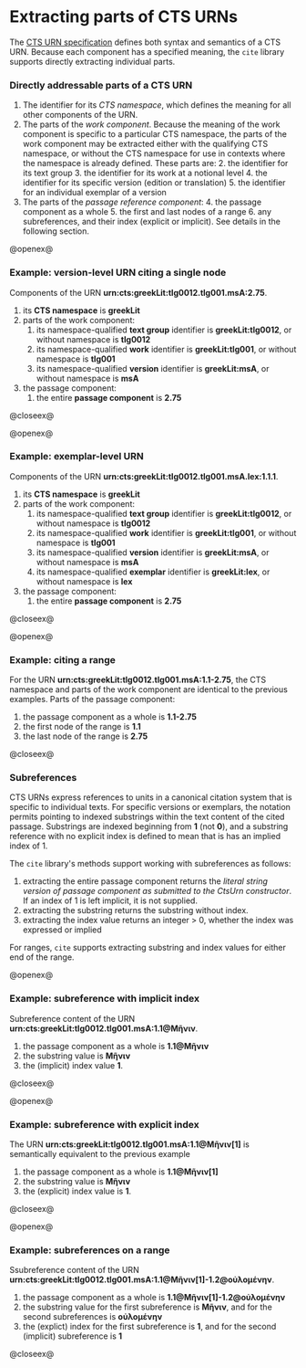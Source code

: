 # Extracting parts of CTS URNs #

The [CTS URN specification](http://cite-architecture.github.io/ctsurn_spec/) defines both syntax and semantics of a CTS URN.  Because each component has a specified meaning, the `cite` library supports directly extracting individual parts.


### Directly addressable parts of a CTS URN ###

1. The identifier for its *CTS namespace*, which defines the meaning for all other components of the URN.
2. The parts of the *work component*. Because the meaning of the work component is specific to a particular CTS namespace, the parts of the work component may be extracted either with the qualifying CTS namespace, or without the CTS namespace for use in contexts where the namespace is already defined.  These parts are:
    2. the identifier for its text group
    3. the identifier for its work at a notional level
    4. the identifier for its specific version (edition or translation)
    5. the identifier for an individual exemplar of a version
3. The parts of the *passage reference component*:
    4. the passage component as a whole
    5. the first and last nodes of a range
    6. any subreferences, and their index (explicit or implicit).  See details in the following section.



@openex@

### Example: version-level URN citing a single node ###


Components of the URN <strong concordion:set="#point">urn:cts:greekLit:tlg0012.tlg001.msA:2.75</strong>.

1. its **CTS namespace** is <strong concordion:assertEquals="ctsNs(#point)">greekLit</strong>
2. parts of the work component:
    1. its namespace-qualified **text group** identifier is <strong concordion:assertEquals="tgQualified(#point)">greekLit:tlg0012</strong>, or without namespace is <strong concordion:assertEquals="tgBare(#point)">tlg0012</strong>
    2. its namespace-qualified **work** identifier  is <strong concordion:assertEquals="wkQualified(#point)">greekLit:tlg001</strong>, or without namespace is <strong concordion:assertEquals="wkBare(#point)">tlg001</strong>
    3. its namespace-qualified **version** identifier is <strong concordion:assertEquals="versQualified(#point)">greekLit:msA</strong>, or without namespace is <strong concordion:assertEquals="versBare(#point)">msA</strong>
3. the passage component: 
    1. the entire **passage component** is <strong concordion:assertEquals="getPassage(#point)">2.75</strong>

@closeex@


@openex@

### Example:  exemplar-level URN ###


Components of the URN <strong concordion:set="#exemplarUrn">urn:cts:greekLit:tlg0012.tlg001.msA.lex:1.1.1</strong>.

1. its **CTS namespace** is <strong concordion:assertEquals="ctsNs(#exemplarUrn)">greekLit</strong>
2. parts of the work component:
    1. its namespace-qualified **text group** identifier is <strong concordion:assertEquals="tgQualified(#exemplarUrn)">greekLit:tlg0012</strong>, or without namespace is <strong concordion:assertEquals="tgBare(#exemplarUrn)">tlg0012</strong>
    2. its namespace-qualified **work** identifier is <strong concordion:assertEquals="wkQualified(#exemplarUrn)">greekLit:tlg001</strong>, or without namespace is <strong concordion:assertEquals="wkBare(#exemplarUrn)">tlg001</strong>
    3. its namespace-qualified **version** identifier is <strong concordion:assertEquals="versQualified(#exemplarUrn)">greekLit:msA</strong>, or without namespace is <strong concordion:assertEquals="versBare(#exemplarUrn)">msA</strong>
    4.  its namespace-qualified **exemplar** identifier is <strong concordion:assertEquals="exempQualified(#exemplarUrn)">greekLit:lex</strong>, or without namespace is <strong concordion:assertEquals="exempBare(#exemplarUrn)">lex</strong>
3. the passage component: 
    1. the entire **passage component** is <strong concordion:assertEquals="getPassage(#point)">2.75</strong>

@closeex@

@openex@

### Example: citing a range ###


For the URN <strong concordion:set="#range">urn:cts:greekLit:tlg0012.tlg001.msA:1.1-2.75</strong>, the CTS namespace and parts of the work component are identical to the previous examples. Parts of the passage component:

1. the passage component as a whole is  <strong concordion:assertEquals="psgComponent(#range)">1.1-2.75</strong>
2. the first node of the range is <strong concordion:assertEquals="getRangeBegin(#range)">1.1</strong>
3. the last node of the range is <strong concordion:assertEquals="getRangeEnd(#range)">2.75</strong>


@closeex@


### Subreferences ###

CTS URNs express references to units in a canonical citation system that is specific to individual texts.  For specific versions or exemplars, the notation permits pointing to indexed substrings within the text content of the cited passage.  Substrings are indexed beginning from **1** (not **0**), and a substring reference with no explicit index is defined to mean that is has an implied index of 1.

The `cite` library's methods support working with subreferences as follows:

1. extracting the entire passage component returns the *literal string version of passage component as submitted to the CtsUrn constructor*.  If an index of 1 is left implicit, it is not supplied.
2. extracting the substring returns the substring without index.
3. extracting the index value returns an integer > 0, whether the index was expressed or implied


 For ranges, `cite` supports extracting substring and index values for either end of the range.


@openex@

### Example: subreference with implicit index



Subreference content of the URN  <strong concordion:set="#sub">urn:cts:greekLit:tlg0012.tlg001.msA:1.1@Μῆνιν</strong>.

1. the passage component as a whole is  <strong concordion:assertEquals="psgComponent(#sub)">1.1@Μῆνιν</strong>
2. the substring value is <strong concordion:assertEquals="subref(#sub)">Μῆνιν</strong>
3.  the (implicit) index value <strong concordion:assertEquals="subrefidx(#sub)">1</strong>.

@closeex@

@openex@

### Example: subreference with explicit index

The  URN  <strong concordion:set="#subidx">urn:cts:greekLit:tlg0012.tlg001.msA:1.1@Μῆνιν[1]</strong> is semantically equivalent to the previous example

1. the passage component as a whole is <strong concordion:assertEquals="psgComponent(#subidx)">1.1@Μῆνιν[1]</strong>
2.  the substring value is <strong concordion:assertEquals="subref(#subidx)">Μῆνιν</strong>
3.   the (explicit) index value is <strong concordion:assertEquals="subrefidx(#subidx)">1</strong>.

@closeex@



@openex@

### Example:  subreferences on a range


Ssubreference content of the URN <strong concordion:set="#rangesub">urn:cts:greekLit:tlg0012.tlg001.msA:1.1@Μῆνιν[1]-1.2@οὐλομένην</strong>.


1. the passage component as a whole is <strong concordion:assertEquals="psgComponent(#rangesub)">1.1@Μῆνιν[1]-1.2@οὐλομένην</strong>
2. the substring value for the first subreference is <strong concordion:assertEquals="subref1(#rangesub)">Μῆνιν</strong>, and for the second subreferences is <strong concordion:assertEquals="subref2(#rangesub)">οὐλομένην</strong>
3. the (explict) index for the first subreference is <strong concordion:assertEquals="subrefidx1(#rangesub)">1</strong>, and for  the second (implicit) subreference is <strong concordion:assertEquals="subrefidx2(#rangesub)">1</strong>


@closeex@



